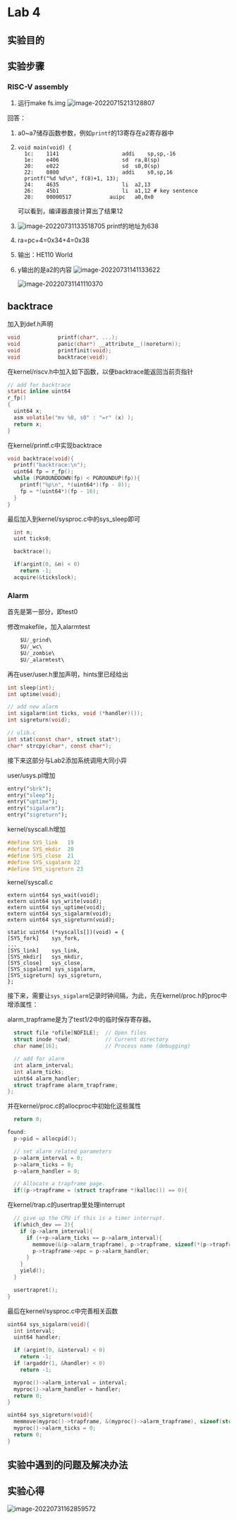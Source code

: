 # Lab 4

## 实验目的

## 实验步骤

### RISC-V assembly 

1. 运行make fs.img
   ![image-20220715213128807](img\image-20220715213128807.png)

回答：

1. a0~a7储存函数参数，例如`printf`的13寄存在a2寄存器中

2. ```assembly
   void main(void) {
     1c:	1141                	addi	sp,sp,-16
     1e:	e406                	sd	ra,8(sp)
     20:	e022                	sd	s0,0(sp)
     22:	0800                	addi	s0,sp,16
     printf("%d %d\n", f(8)+1, 13);
     24:	4635                	li	a2,13
     26:	45b1                	li	a1,12 # key sentence
     28:	00000517          	auipc	a0,0x0
   ```

   可以看到，编译器直接计算出了结果12

3. ![image-20220731133518705](img\image-20220731133518705.png)
   printf的地址为638

4. ra=pc+4=0x34+4=0x38

5. 输出：HE110 World

6. y输出的是a2的内容
   ![image-20220731141133622](img\image-20220731141133622.png)

   ![image-20220731141110370](img\image-20220731141110370.png)

## backtrace

加入到def.h声明

```c
void            printf(char*, ...);
void            panic(char*) __attribute__((noreturn));
void            printfinit(void);
void            backtrace(void);
```

在kernel/riscv.h中加入如下函数，以便backtrace能返回当前页指针

```c
// add for backtrace
static inline uint64
r_fp()
{
  uint64 x;
  asm volatile("mv %0, s0" : "=r" (x) );
  return x;
}
```

在kernel/printf.c中实现backtrace

```c
void backtrace(void){
  printf("backtrace:\n");
  uint64 fp = r_fp();
  while (PGROUNDDOWN(fp) < PGROUNDUP(fp)){
    printf("%p\n", *(uint64*)(fp - 8));
    fp = *(uint64*)(fp - 16);
  }
}
```

最后加入到kernel/sysproc.c中的sys_sleep即可

```c
  int n;
  uint ticks0;

  backtrace();

  if(argint(0, &n) < 0)
    return -1;
  acquire(&tickslock);
```

### Alarm

首先是第一部分，即test0

修改makefile，加入alarmtest

```c
	$U/_grind\
	$U/_wc\
	$U/_zombie\
	$U/_alarmtest\
```

再在user/user.h里加声明，hints里已经给出

```c
int sleep(int);
int uptime(void);

// add new alarm
int sigalarm(int ticks, void (*handler)());
int sigreturn(void);

// ulib.c
int stat(const char*, struct stat*);
char* strcpy(char*, const char*);
```

接下来这部分与Lab2添加系统调用大同小异

user/usys.pl增加

```perl
entry("sbrk");
entry("sleep");
entry("uptime");
entry("sigalarm");
entry("sigreturn");
```

kernel/syscall.h增加

```c
#define SYS_link   19
#define SYS_mkdir  20
#define SYS_close  21
#define SYS_sigalarm 22
#define SYS_sigreturn 23
```

kernel/syscall.c

```
extern uint64 sys_wait(void);
extern uint64 sys_write(void);
extern uint64 sys_uptime(void);
extern uint64 sys_sigalarm(void);
extern uint64 sys_sigreturn(void);

static uint64 (*syscalls[])(void) = {
[SYS_fork]    sys_fork,
...
[SYS_link]    sys_link,
[SYS_mkdir]   sys_mkdir,
[SYS_close]   sys_close,
[SYS_sigalarm] sys_sigalarm,
[SYS_sigreturn] sys_sigreturn,
};
```

接下来，需要让`sys_sigalarm`记录时钟间隔，为此，先在kernel/proc.h的proc中增添属性：

alarm_trapframe是为了test1/2中的临时保存寄存器。

```c
  struct file *ofile[NOFILE];  // Open files
  struct inode *cwd;           // Current directory
  char name[16];               // Process name (debugging)

  // add for alarm
  int alarm_interval;
  int alarm_ticks;
  uint64 alarm_handler;
  struct trapframe alarm_trapframe;
};
```

并在kernel/proc.c的allocproc中初始化这些属性

```c
  return 0;

found:
  p->pid = allocpid(); 

  // set alarm related parameters
  p->alarm_interval = 0;
  p->alarm_ticks = 0;
  p->alarm_handler = 0;

  // Allocate a trapframe page.
  if((p->trapframe = (struct trapframe *)kalloc()) == 0){
```

在kernel/trap.c的usertrap里处理interrupt

```c
  // give up the CPU if this is a timer interrupt.
  if(which_dev == 2){
    if (p->alarm_interval){
      if (++p->alarm_ticks == p->alarm_interval){
        memmove(&(p->alarm_trapframe), p->trapframe, sizeof(*(p->trapframe)));
        p->trapframe->epc = p->alarm_handler;
      }
    }
    yield();
  }

  usertrapret();
}
```

最后在kernel/sysproc.c中完善相关函数

```c
uint64 sys_sigalarm(void){
  int interval;
  uint64 handler;

  if (argint(0, &interval) < 0)
    return -1;
  if (argaddr(1, &handler) < 0)
    return -1;

  myproc()->alarm_interval = interval;
  myproc()->alarm_handler = handler;
  return 0;
}

uint64 sys_sigreturn(void){
  memmove(myproc()->trapframe, &(myproc()->alarm_trapframe), sizeof(struct trapframe));
  myproc()->alarm_ticks = 0;
  return 0;
}
```

## 实验中遇到的问题及解决办法

## 实验心得

![image-20220731162859572](img\image-20220731162859572.png)